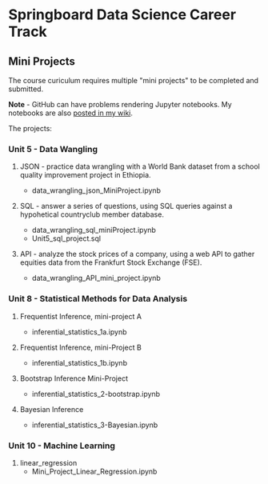 # Springboard Data Science Career Track

## Mini Projects

The course curiculum requires multiple "mini projects" to be completed and submitted.

**Note** - GitHub can have problems rendering Jupyter notebooks. My notebooks are also [posted in my wiki](http://wiki.cfcl.com/Vicki/Datascience/MiniProjects).

The projects:

### Unit 5 - Data Wangling

1. JSON - practice data wrangling with a World Bank dataset from a school quality improvement project in Ethiopia.
   * data_wrangling_json_MiniProject.ipynb

2. SQL - answer a series of questions, using SQL queries against a hypohetical countryclub member database.
   * data_wrangling_sql_miniProject.ipynb	
   * Unit5_sql_project.sql
   
3. API - analyze the stock prices of a company, using a web API to gather equities data from the Frankfurt Stock Exchange (FSE).
   * data_wrangling_API_mini_project.ipynb

### Unit 8 - Statistical Methods for Data Analysis

1. Frequentist Inference, mini-project A
   * inferential_statistics_1a.ipynb

2. Frequentist Inference, mini-Project B
   * inferential_statistics_1b.ipynb

3. Bootstrap Inference Mini-Project
   * inferential_statistics_2-bootstrap.ipynb

4. Bayesian Inference 
   * inferential_statistics_3-Bayesian.ipynb

### Unit 10 - Machine Learning

1. linear_regression
   * Mini_Project_Linear_Regression.ipynb


